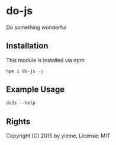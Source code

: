 # do-js

Do something wonderful

<!-- [![build status](https://secure.travis-ci.org/yieme/do-js.png)](http://travis-ci.org/yieme/do-js) -->

## Installation

This module is installed via npm:

```sh
npm i do-js -g
```

## Example Usage

```js
doJs --help
```

## Rights

Copyright (C) 2015 by yieme, License: MIT

